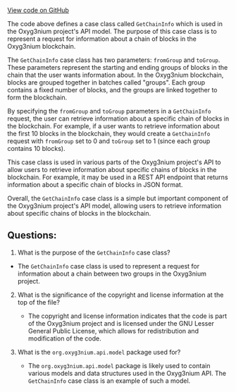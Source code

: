 [View code on GitHub](https://github.com/oxyg3nium/oxyg3nium/api/src/main/scala/org/oxyg3nium/api/model/GetChainInfo.scala)

The code above defines a case class called `GetChainInfo` which is used in the Oxyg3nium project's API model. The purpose of this case class is to represent a request for information about a chain of blocks in the Oxyg3nium blockchain. 

The `GetChainInfo` case class has two parameters: `fromGroup` and `toGroup`. These parameters represent the starting and ending groups of blocks in the chain that the user wants information about. In the Oxyg3nium blockchain, blocks are grouped together in batches called "groups". Each group contains a fixed number of blocks, and the groups are linked together to form the blockchain. 

By specifying the `fromGroup` and `toGroup` parameters in a `GetChainInfo` request, the user can retrieve information about a specific chain of blocks in the blockchain. For example, if a user wants to retrieve information about the first 10 blocks in the blockchain, they would create a `GetChainInfo` request with `fromGroup` set to 0 and `toGroup` set to 1 (since each group contains 10 blocks). 

This case class is used in various parts of the Oxyg3nium project's API to allow users to retrieve information about specific chains of blocks in the blockchain. For example, it may be used in a REST API endpoint that returns information about a specific chain of blocks in JSON format. 

Overall, the `GetChainInfo` case class is a simple but important component of the Oxyg3nium project's API model, allowing users to retrieve information about specific chains of blocks in the blockchain.
## Questions: 
 1. What is the purpose of the `GetChainInfo` case class?
   - The `GetChainInfo` case class is used to represent a request for information about a chain between two groups in the Oxyg3nium project.
   
2. What is the significance of the copyright and license information at the top of the file?
   - The copyright and license information indicates that the code is part of the Oxyg3nium project and is licensed under the GNU Lesser General Public License, which allows for redistribution and modification of the code.
   
3. What is the `org.oxyg3nium.api.model` package used for?
   - The `org.oxyg3nium.api.model` package is likely used to contain various models and data structures used in the Oxyg3nium API. The `GetChainInfo` case class is an example of such a model.